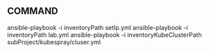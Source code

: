 ## COMMAND

ansible-playbook -i inventoryPath setIp.yml
ansible-playbook -i inventoryPath lab.yml
ansible-playbook -i inventoryKubeClusterPath subProject/kubespray/cluser.yml
